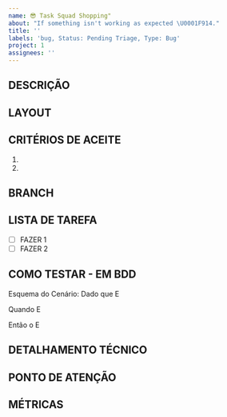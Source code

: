 ```yaml
---
name: 😎 Task Squad Shopping"
about: "If something isn't working as expected \U0001F914."
title: ''
labels: 'bug, Status: Pending Triage, Type: Bug'
project: 1
assignees: ''
---
```


## DESCRIÇÃO

<!-- SE BUG
### EVIDENCIAS DOS ERRO

### COMO SIMULAR
-->

## LAYOUT

## CRITÉRIOS DE ACEITE
1.
2.

## BRANCH

## LISTA DE TAREFA
- [ ] FAZER 1
- [ ] FAZER 2

## COMO TESTAR - EM BDD

Esquema do Cenário:
  Dado   que
  E

  Quando
  E

  Então  o
  E

## DETALHAMENTO TÉCNICO

## PONTO DE ATENÇÃO

## MÉTRICAS


